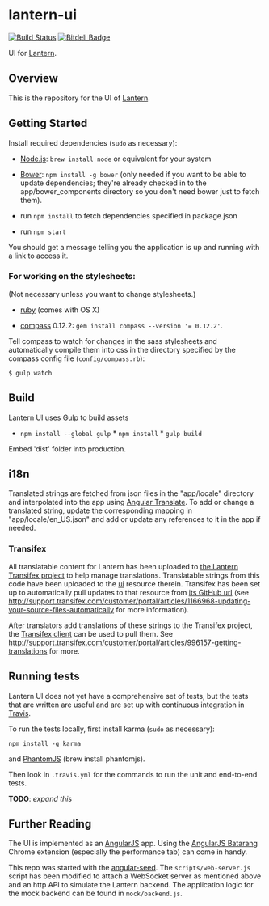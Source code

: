 # lantern-ui

[![Build
Status](https://secure.travis-ci.org/getlantern/lantern-ui.png)](http://travis-ci.org/getlantern/lantern-ui
"Build Status") [![Bitdeli
Badge](https://d2weczhvl823v0.cloudfront.net/getlantern/lantern-ui/trend.png)](https://bitdeli.com/free
"Bitdeli Badge")

UI for [Lantern](https://github.com/getlantern/lantern).

## Overview

This is the repository for the UI of
[Lantern](https://github.com/getlantern/lantern).

## Getting Started

Install required dependencies (`sudo` as necessary):

* [Node.js](http://nodejs.org/): `brew install node` or equivalent for your
system

* [Bower](http://bower.io): `npm install -g bower` (only needed if you want to
be able to update dependencies; they're already checked in to the
app/bower_components directory so you don't need bower just to fetch them).

* run `npm install` to fetch dependencies specified in package.json

* run `npm start`

You should get a message telling you the application is up and running with a
link to access it.

### For working on the stylesheets:

(Not necessary unless you want to change stylesheets.)

* [ruby](http://www.ruby-lang.org/) (comes with OS X)

* [compass](http://compass-style.org/) 0.12.2: `gem install compass --version
'= 0.12.2'`.

Tell compass to watch for changes in the sass stylesheets and automatically
compile them into css in the directory specified by the compass config file
(`config/compass.rb`):

    $ gulp watch


## Build

Lantern UI uses [Gulp](http://gulpjs.com/) to build assets

* `npm install --global gulp` * `npm install` * `gulp build`

Embed 'dist' folder into production.

## i18n

Translated strings are fetched from json files in the "app/locale" directory
and interpolated into the app using [Angular
Translate](https://github.com/angular-translate/angular-translate).  To add or
change a translated string, update the corresponding mapping in
"app/locale/en_US.json" and add or update any references to it in the app if
needed.

### Transifex

All translatable content for Lantern has been uploaded to [the Lantern
Transifex project](https://www.transifex.com/projects/p/lantern/) to help
manage translations. Translatable strings from this code have been uploaded to
the [ui](https://www.transifex.com/projects/p/lantern/resource/ui/) resource
therein. Transifex has been set up to automatically pull updates to that
resource from [its GitHub
url](https://raw.github.com/getlantern/lantern-ui/master/app/locale/en_US.json)
(see
http://support.transifex.com/customer/portal/articles/1166968-updating-your-source-files-automatically
for more information).

After translators add translations of these strings to the Transifex project,
the [Transifex
client](http://support.transifex.com/customer/portal/articles/960804-overview)
can be used to pull them. See
http://support.transifex.com/customer/portal/articles/996157-getting-translations
for more.


## Running tests

Lantern UI does not yet have a comprehensive set of tests, but the tests that
are written are useful and are set up with continuous integration in
[Travis](https://travis-ci.org/getlantern/lantern-ui).

To run the tests locally, first install karma (`sudo` as necessary):

    npm install -g karma

and [PhantomJS](http://phantomjs.org/) (brew install phantomjs).

Then look in `.travis.yml` for the commands to run the unit and end-to-end
tests.

**TODO**: *expand this*


## Further Reading

The UI is implemented as an [AngularJS](http://angularjs.org) app. Using the
[AngularJS Batarang](https://github.com/angular/angularjs-batarang) Chrome
extension (especially the performance tab) can come in handy.

This repo was started with the
[angular-seed](https://github.com/angular/angular-seed). The
`scripts/web-server.js` script has been modified to attach a WebSocket server
as mentioned above and an http API to simulate the Lantern backend. The
application logic for the mock backend can be found in `mock/backend.js`.
